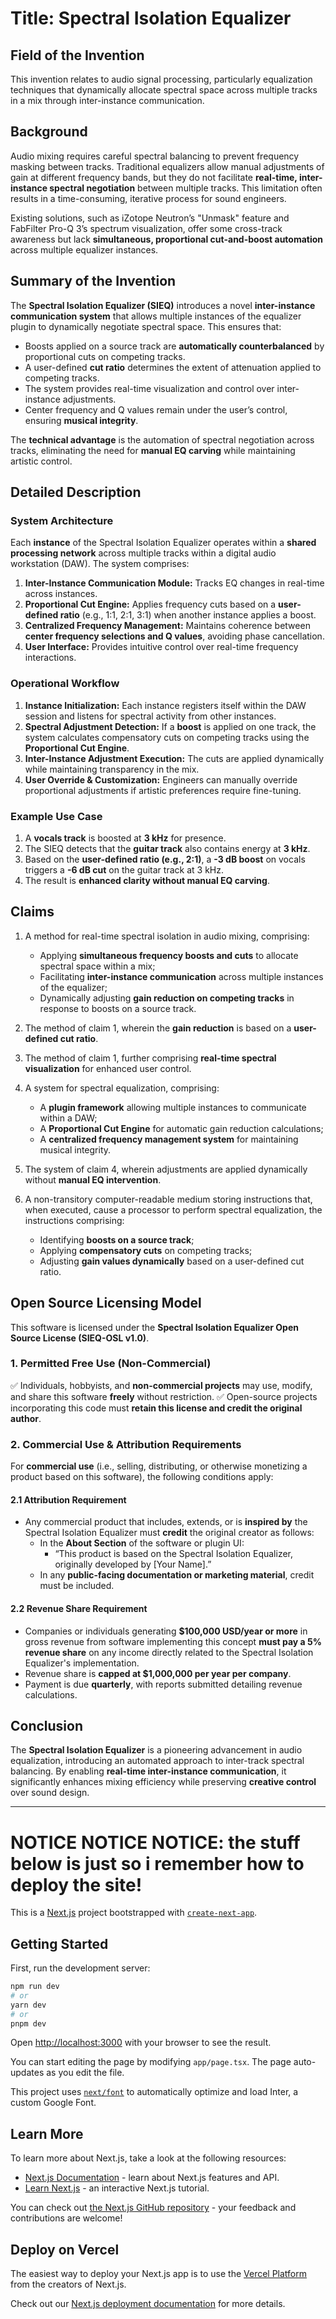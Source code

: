# Title: Spectral Isolation Equalizer

## Field of the Invention
This invention relates to audio signal processing, particularly equalization techniques that dynamically allocate spectral space across multiple tracks in a mix through inter-instance communication.

## Background
Audio mixing requires careful spectral balancing to prevent frequency masking between tracks. Traditional equalizers allow manual adjustments of gain at different frequency bands, but they do not facilitate **real-time, inter-instance spectral negotiation** between multiple tracks. This limitation often results in a time-consuming, iterative process for sound engineers.

Existing solutions, such as iZotope Neutron’s "Unmask" feature and FabFilter Pro-Q 3’s spectrum visualization, offer some cross-track awareness but lack **simultaneous, proportional cut-and-boost automation** across multiple equalizer instances.

## Summary of the Invention
The **Spectral Isolation Equalizer (SIEQ)** introduces a novel **inter-instance communication system** that allows multiple instances of the equalizer plugin to dynamically negotiate spectral space. This ensures that:

- Boosts applied on a source track are **automatically counterbalanced** by proportional cuts on competing tracks.
- A user-defined **cut ratio** determines the extent of attenuation applied to competing tracks.
- The system provides real-time visualization and control over inter-instance adjustments.
- Center frequency and Q values remain under the user’s control, ensuring **musical integrity**.

The **technical advantage** is the automation of spectral negotiation across tracks, eliminating the need for **manual EQ carving** while maintaining artistic control.

## Detailed Description
### System Architecture
Each **instance** of the Spectral Isolation Equalizer operates within a **shared processing network** across multiple tracks within a digital audio workstation (DAW). The system comprises:

1. **Inter-Instance Communication Module:** Tracks EQ changes in real-time across instances.
2. **Proportional Cut Engine:** Applies frequency cuts based on a **user-defined ratio** (e.g., 1:1, 2:1, 3:1) when another instance applies a boost.
3. **Centralized Frequency Management:** Maintains coherence between **center frequency selections and Q values**, avoiding phase cancellation.
4. **User Interface:** Provides intuitive control over real-time frequency interactions.

### Operational Workflow
1. **Instance Initialization:** Each instance registers itself within the DAW session and listens for spectral activity from other instances.
2. **Spectral Adjustment Detection:** If a **boost** is applied on one track, the system calculates compensatory cuts on competing tracks using the **Proportional Cut Engine**.
3. **Inter-Instance Adjustment Execution:** The cuts are applied dynamically while maintaining transparency in the mix.
4. **User Override & Customization:** Engineers can manually override proportional adjustments if artistic preferences require fine-tuning.

### Example Use Case
1. A **vocals track** is boosted at **3 kHz** for presence.
2. The SIEQ detects that the **guitar track** also contains energy at **3 kHz**.
3. Based on the **user-defined ratio (e.g., 2:1)**, a **-3 dB boost** on vocals triggers a **-6 dB cut** on the guitar track at 3 kHz.
4. The result is **enhanced clarity without manual EQ carving**.

## Claims
1. A method for real-time spectral isolation in audio mixing, comprising:
   - Applying **simultaneous frequency boosts and cuts** to allocate spectral space within a mix;
   - Facilitating **inter-instance communication** across multiple instances of the equalizer;
   - Dynamically adjusting **gain reduction on competing tracks** in response to boosts on a source track.

2. The method of claim 1, wherein the **gain reduction** is based on a **user-defined cut ratio**.

3. The method of claim 1, further comprising **real-time spectral visualization** for enhanced user control.

4. A system for spectral equalization, comprising:
   - A **plugin framework** allowing multiple instances to communicate within a DAW;
   - A **Proportional Cut Engine** for automatic gain reduction calculations;
   - A **centralized frequency management system** for maintaining musical integrity.

5. The system of claim 4, wherein adjustments are applied dynamically without **manual EQ intervention**.

6. A non-transitory computer-readable medium storing instructions that, when executed, cause a processor to perform spectral equalization, the instructions comprising:
   - Identifying **boosts on a source track**;
   - Applying **compensatory cuts** on competing tracks;
   - Adjusting **gain values dynamically** based on a user-defined cut ratio.

## Open Source Licensing Model
This software is licensed under the **Spectral Isolation Equalizer Open Source License (SIEQ-OSL v1.0)**.

### **1. Permitted Free Use (Non-Commercial)**
✅ Individuals, hobbyists, and **non-commercial projects** may use, modify, and share this software **freely** without restriction.
✅ Open-source projects incorporating this code must **retain this license and credit the original author**.

### **2. Commercial Use & Attribution Requirements**
For **commercial use** (i.e., selling, distributing, or otherwise monetizing a product based on this software), the following conditions apply:

#### **2.1 Attribution Requirement**
- Any commercial product that includes, extends, or is **inspired by** the Spectral Isolation Equalizer must **credit** the original creator as follows:
  - In the **About Section** of the software or plugin UI:
    - “This product is based on the Spectral Isolation Equalizer, originally developed by [Your Name].”
  - In any **public-facing documentation or marketing material**, credit must be included.

#### **2.2 Revenue Share Requirement**
- Companies or individuals generating **$100,000 USD/year or more** in gross revenue from software implementing this concept **must pay a 5% revenue share** on any income directly related to the Spectral Isolation Equalizer's implementation.
- Revenue share is **capped at $1,000,000 per year per company**.
- Payment is due **quarterly**, with reports submitted detailing revenue calculations.

## Conclusion
The **Spectral Isolation Equalizer** is a pioneering advancement in audio equalization, introducing an automated approach to inter-track spectral balancing. By enabling **real-time inter-instance communication**, it significantly enhances mixing efficiency while preserving **creative control** over sound design.



--------------------------

# NOTICE NOTICE NOTICE: the stuff below is just so i remember how to deploy the site!

This is a [Next.js](https://nextjs.org/) project bootstrapped with [`create-next-app`](https://github.com/vercel/next.js/tree/canary/packages/create-next-app).

## Getting Started

First, run the development server:

```bash
npm run dev
# or
yarn dev
# or
pnpm dev
```

Open [http://localhost:3000](http://localhost:3000) with your browser to see the result.

You can start editing the page by modifying `app/page.tsx`. The page auto-updates as you edit the file.

This project uses [`next/font`](https://nextjs.org/docs/basic-features/font-optimization) to automatically optimize and load Inter, a custom Google Font.

## Learn More

To learn more about Next.js, take a look at the following resources:

- [Next.js Documentation](https://nextjs.org/docs) - learn about Next.js features and API.
- [Learn Next.js](https://nextjs.org/learn) - an interactive Next.js tutorial.

You can check out [the Next.js GitHub repository](https://github.com/vercel/next.js/) - your feedback and contributions are welcome!

## Deploy on Vercel

The easiest way to deploy your Next.js app is to use the [Vercel Platform](https://vercel.com/new?utm_medium=default-template&filter=next.js&utm_source=create-next-app&utm_campaign=create-next-app-readme) from the creators of Next.js.

Check out our [Next.js deployment documentation](https://nextjs.org/docs/deployment) for more details.
